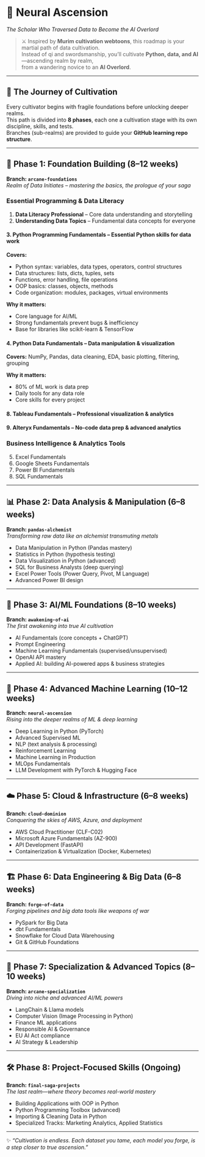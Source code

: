 # 🧠 Neural Ascension  
_The Scholar Who Traversed Data to Become the AI Overlord_  

> ⚔️ Inspired by **Murim cultivation webtoons**, this roadmap is your martial path of data cultivation.  
> Instead of qi and swordsmanship, you’ll cultivate **Python, data, and AI**—ascending realm by realm,  
> from a wandering novice to an **AI Overlord**.  

---

## 🌌 The Journey of Cultivation  

Every cultivator begins with fragile foundations before unlocking deeper realms.  
This path is divided into **8 phases**, each one a cultivation stage with its own discipline, skills, and tests.  
Branches (sub-realms) are provided to guide your **GitHub learning repo structure**.  

---

## 🌱 Phase 1: Foundation Building (8–12 weeks)  
**Branch: `arcane-foundations`**  
_Realm of Data Initiates – mastering the basics, the prologue of your saga_  

### Essential Programming & Data Literacy  
1. **Data Literacy Professional** – Core data understanding and storytelling  
2. **Understanding Data Topics** – Fundamental data concepts for everyone  

#### 3. **Python Programming Fundamentals** – Essential Python skills for data work  
**Covers:**  
- Python syntax: variables, data types, operators, control structures  
- Data structures: lists, dicts, tuples, sets  
- Functions, error handling, file operations  
- OOP basics: classes, objects, methods  
- Code organization: modules, packages, virtual environments  

**Why it matters:**  
- Core language for AI/ML  
- Strong fundamentals prevent bugs & inefficiency  
- Base for libraries like scikit-learn & TensorFlow  

#### 4. **Python Data Fundamentals** – Data manipulation & visualization  
**Covers:** NumPy, Pandas, data cleaning, EDA, basic plotting, filtering, grouping  

**Why it matters:**  
- 80% of ML work is data prep  
- Daily tools for any data role  
- Core skills for every project  

#### 8. **Tableau Fundamentals** – Professional visualization & analytics  
#### 9. **Alteryx Fundamentals** – No-code data prep & advanced analytics  

### Business Intelligence & Analytics Tools  
5. Excel Fundamentals  
6. Google Sheets Fundamentals  
7. Power BI Fundamentals  
8. SQL Fundamentals  

---

## 📊 Phase 2: Data Analysis & Manipulation (6–8 weeks)  
**Branch: `pandas-alchemist`**  
_Transforming raw data like an alchemist transmuting metals_  

- Data Manipulation in Python (Pandas mastery)  
- Statistics in Python (hypothesis testing)  
- Data Visualization in Python (advanced)  
- SQL for Business Analysts (deep querying)  
- Excel Power Tools (Power Query, Pivot, M Language)  
- Advanced Power BI design  

---

## 🤖 Phase 3: AI/ML Foundations (8–10 weeks)  
**Branch: `awakening-of-ai`**  
_The first awakening into true AI cultivation_  

- AI Fundamentals (core concepts + ChatGPT)  
- Prompt Engineering  
- Machine Learning Fundamentals (supervised/unsupervised)  
- OpenAI API mastery  
- Applied AI: building AI-powered apps & business strategies  

---

## 🔬 Phase 4: Advanced Machine Learning (10–12 weeks)  
**Branch: `neural-ascension`**  
_Rising into the deeper realms of ML & deep learning_  

- Deep Learning in Python (PyTorch)  
- Advanced Supervised ML  
- NLP (text analysis & processing)  
- Reinforcement Learning  
- Machine Learning in Production  
- MLOps Fundamentals  
- LLM Development with PyTorch & Hugging Face  

---

## ☁️ Phase 5: Cloud & Infrastructure (6–8 weeks)  
**Branch: `cloud-dominion`**  
_Conquering the skies of AWS, Azure, and deployment_  

- AWS Cloud Practitioner (CLF-C02)  
- Microsoft Azure Fundamentals (AZ-900)  
- API Development (FastAPI)  
- Containerization & Virtualization (Docker, Kubernetes)  

---

## 🏗️ Phase 6: Data Engineering & Big Data (6–8 weeks)  
**Branch: `forge-of-data`**  
_Forging pipelines and big data tools like weapons of war_  

- PySpark for Big Data  
- dbt Fundamentals  
- Snowflake for Cloud Data Warehousing  
- Git & GitHub Foundations  

---

## 🎯 Phase 7: Specialization & Advanced Topics (8–10 weeks)  
**Branch: `arcane-specialization`**  
_Diving into niche and advanced AI/ML powers_  

- LangChain & Llama models  
- Computer Vision (Image Processing in Python)  
- Finance ML applications  
- Responsible AI & Governance  
- EU AI Act compliance  
- AI Strategy & Leadership  

---

## 🛠️ Phase 8: Project-Focused Skills (Ongoing)  
**Branch: `final-saga-projects`**  
_The last realm—where theory becomes real-world mastery_  

- Building Applications with OOP in Python  
- Python Programming Toolbox (advanced)  
- Importing & Cleaning Data in Python  
- Specialized Tracks: Marketing Analytics, Applied Statistics  

---

✨ *“Cultivation is endless. Each dataset you tame, each model you forge, is a step closer to true ascension.”*  
